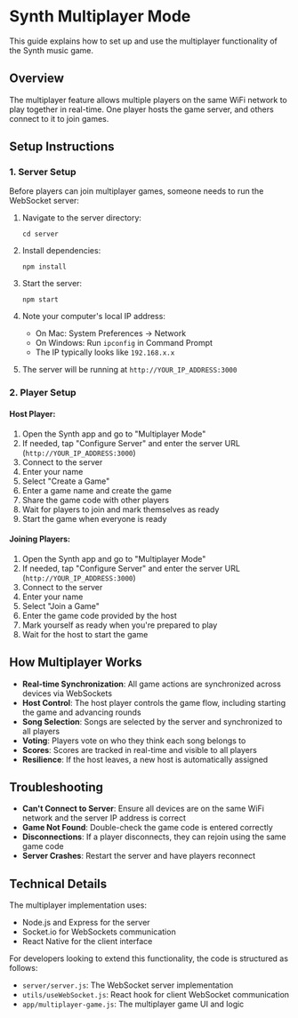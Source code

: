 # Synth Multiplayer Mode

This guide explains how to set up and use the multiplayer functionality of the Synth music game.

## Overview

The multiplayer feature allows multiple players on the same WiFi network to play together in real-time. One player hosts the game server, and others connect to it to join games.

## Setup Instructions

### 1. Server Setup

Before players can join multiplayer games, someone needs to run the WebSocket server:

1. Navigate to the server directory:
   ```
   cd server
   ```

2. Install dependencies:
   ```
   npm install
   ```

3. Start the server:
   ```
   npm start
   ```

4. Note your computer's local IP address:
   - On Mac: System Preferences → Network
   - On Windows: Run `ipconfig` in Command Prompt
   - The IP typically looks like `192.168.x.x`

5. The server will be running at `http://YOUR_IP_ADDRESS:3000`

### 2. Player Setup

#### Host Player:
1. Open the Synth app and go to "Multiplayer Mode"
2. If needed, tap "Configure Server" and enter the server URL (`http://YOUR_IP_ADDRESS:3000`)
3. Connect to the server
4. Enter your name
5. Select "Create a Game"
6. Enter a game name and create the game
7. Share the game code with other players
8. Wait for players to join and mark themselves as ready
9. Start the game when everyone is ready

#### Joining Players:
1. Open the Synth app and go to "Multiplayer Mode"
2. If needed, tap "Configure Server" and enter the server URL (`http://YOUR_IP_ADDRESS:3000`)
3. Connect to the server
4. Enter your name
5. Select "Join a Game"
6. Enter the game code provided by the host
7. Mark yourself as ready when you're prepared to play
8. Wait for the host to start the game

## How Multiplayer Works

- **Real-time Synchronization**: All game actions are synchronized across devices via WebSockets
- **Host Control**: The host player controls the game flow, including starting the game and advancing rounds
- **Song Selection**: Songs are selected by the server and synchronized to all players
- **Voting**: Players vote on who they think each song belongs to
- **Scores**: Scores are tracked in real-time and visible to all players
- **Resilience**: If the host leaves, a new host is automatically assigned

## Troubleshooting

- **Can't Connect to Server**: Ensure all devices are on the same WiFi network and the server IP address is correct
- **Game Not Found**: Double-check the game code is entered correctly
- **Disconnections**: If a player disconnects, they can rejoin using the same game code
- **Server Crashes**: Restart the server and have players reconnect

## Technical Details

The multiplayer implementation uses:
- Node.js and Express for the server
- Socket.io for WebSockets communication
- React Native for the client interface

For developers looking to extend this functionality, the code is structured as follows:
- `server/server.js`: The WebSocket server implementation
- `utils/useWebSocket.js`: React hook for client WebSocket communication
- `app/multiplayer-game.js`: The multiplayer game UI and logic 